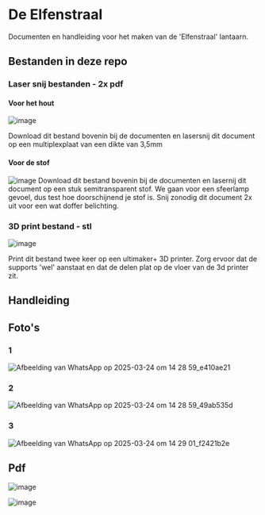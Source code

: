 # De Elfenstraal
Documenten en handleiding voor het maken van de 'Elfenstraal' lantaarn.

## Bestanden in deze repo

### Laser snij bestanden - 2x pdf
#### Voor het hout
![image](https://github.com/user-attachments/assets/3284f00e-4562-45f1-8ffd-df8b1d040dc6)

Download dit bestand bovenin bij de documenten en lasersnij dit document op een multiplexplaat van een dikte van 3,5mm

#### Voor de stof
![image](https://github.com/user-attachments/assets/f7ff9413-77ea-42f6-907e-bcc37fc153fd)
Download dit bestand bovenin bij de documenten en lasernij dit document op een stuk semitransparent stof. We gaan voor een sfeerlamp gevoel, dus test hoe doorschijnend je stof is. Snij zonodig dit document 2x uit voor een wat doffer belichting.

### 3D print bestand - stl
![image](https://github.com/user-attachments/assets/40cad5df-b6ed-41d3-838f-02addfa7f988)

Print dit bestand twee keer op een ultimaker+ 3D printer. Zorg ervoor dat de supports 'wel' aanstaat en dat de delen plat op de vloer van de 3d printer zit.

## Handleiding
## Foto's
### 1
![Afbeelding van WhatsApp op 2025-03-24 om 14 28 59_e410ae21](https://github.com/user-attachments/assets/317516b4-384b-4774-8f0f-229a614e13b3)

### 2
![Afbeelding van WhatsApp op 2025-03-24 om 14 28 59_49ab535d](https://github.com/user-attachments/assets/926a676b-f981-49a4-9343-ad89b2419151)

### 3
![Afbeelding van WhatsApp op 2025-03-24 om 14 29 01_f2421b2e](https://github.com/user-attachments/assets/508fb76b-b8b6-4550-93a3-a7dae64f258e)

## Pdf
![image](https://github.com/user-attachments/assets/a475b7d7-5965-4762-99b9-a43e103aa58b)

![image](https://github.com/user-attachments/assets/4e57b9ce-e7a5-4d47-89fa-18613bc991b1)
